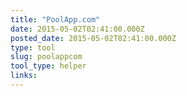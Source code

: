 ```yaml
---
title: "PoolApp.com"
date: 2015-05-02T02:41:00.000Z
posted_date: 2015-05-02T02:41:00.000Z
type: tool
slug: poolappcom
tool_type: helper
links:
---
```






